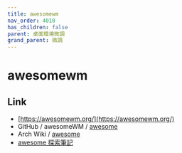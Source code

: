 ```yaml
---
title: awesomewm
nav_order: 4010
has_children: false
parent: 桌面環境微調
grand_parent: 微調
---
```



# awesomewm


## Link

* [https://awesomewm.org/](https://awesomewm.org/)
* GitHub / awesomeWM / [awesome](https://github.com/awesomeWM/awesome)
* Arch Wiki / [awesome](https://wiki.archlinux.org/title/awesome)
* [awesome 探索筆記](https://samwhelp.github.io/note-about-awesomewm/)
